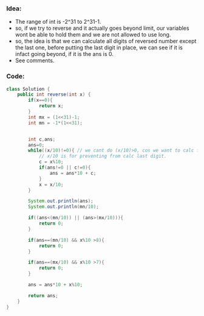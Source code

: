 ### Idea:
- The range of int is -2^31 to 2^31-1.
- so, if we try to reverse and it actually goes beyond limit, our variables wont be able to hold them and we are not allowed to use long.
- so, the idea is that we can calculate all digits of reversed number except the last one, before putting the last digit in place, we can see if it is infact going beyond, if it is the ans is 0.
- See comments.

### Code:
```java
class Solution {
    public int reverse(int x) {
        if(x==0){
            return x;
        }
        int mx = (1<<31)-1;
        int mn = -1*(1<<31);


        int c,ans;
        ans=0;
        while((x/10)!=0){ // we cant do (x/10)>0, cos we want to calc for -ve vals.
            // x/10 is for preventing from calc last digit.
            c = x%10;
            if(ans!=0 || c!=0){
                ans = ans*10 + c;
            }
            x = x/10;
        }

        System.out.println(ans);
        System.out.println(mn/10);

        if((ans<(mn/10)) || (ans>(mx/10))){
            return 0;
        }

        if(ans==(mn/10) && x%10 >8){
            return 0;
        }

        if(ans==(mx/10) && x%10 >7){
            return 0;
        }

        ans = ans*10 + x%10;

        return ans;
    }
}
```